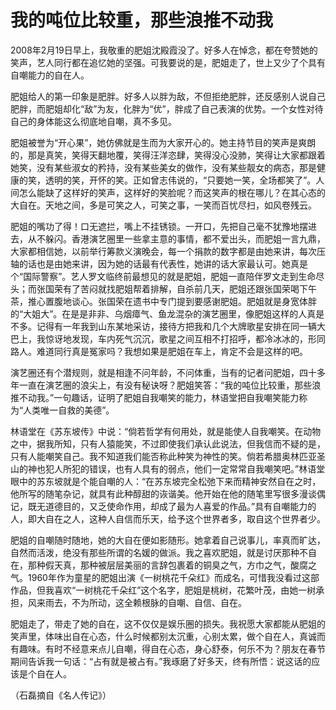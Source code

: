 # 我的吨位比较重，那些浪推不动我

2008年2月19日早上，我敬重的肥姐沈殿霞没了。好多人在悼念，都在夸赞她的笑声，艺人同行都在追忆她的坚强。可我要说的是，肥姐走了，世上又少了个具有自嘲能力的自在人。 

肥姐给人的第一印象是肥胖。好多人以胖为敌，不但拒绝肥胖，还反感别人说自己肥胖，而肥姐却化“敌”为友，化胖为“优”，胖成了自己表演的优势。一个女性对待自己的身体能这么彻底地自嘲，真不多见。 

肥姐被誉为“开心果”，她仿佛就是生而为大家开心的。她主持节目的笑声是爽朗的，那是真笑，笑得天翻地覆，笑得汪洋恣肆，笑得没心没肺，笑得让大家都跟着她笑，没有某些淑女的矜持，没有某些美女的做作，没有某些靓女的病态，那是健康的笑，透明的笑，开怀的笑。正如曾志伟说的，“只要她一笑，全场都笑了”。人间怎么能缺了这样好的笑声，这样好的笑脸呢？而这笑声的根在哪儿？在其心态的大自在。天地之间，多是可笑之人，可笑之事，一笑而百忧尽扫，如风卷残云。 

肥姐的嘴功了得！口无遮拦，嘴上不挂锈锁。一开口，先把自己毫不犹豫地摆进去，从不躲闪。香港演艺圈里一些拿主意的事情，都不爱出头，而肥姐一言九鼎，大家都相信她，以前举行筹款义演晚会，每一个捐款的数字都是由她来讲，每次压轴的话也是由她来讲，因为她的话最有代表性，她讲的话大家最认可。她真是个“国际警察”。艺人罗文临终前最想见的就是肥姐，肥姐一直陪伴罗文走到生命尽头；而张国荣有了苦闷就找肥姐帮着排解，自杀前几天，肥姐还跟张国荣喝下午茶，推心置腹地谈心。张国荣在遗书中专门提到要感谢肥姐。肥姐就是身宽体胖的“大姐大”。在是是非非、乌烟瘴气、鱼龙混杂的演艺圈里，像肥姐这样的人真是不多。记得有一年我到山东某地采访，接待方把我和几个大牌歌星安排在同一辆大巴上，我惊讶地发现，车内死气沉沉，歌星之间互相不打招呼，都冷冰冰的，形同路人。难道同行真是冤家吗？我想如果是肥姐在车上，肯定不会是这样的吧。 

演艺圈还有个潜规则，就是相逢不问年龄，不问体重，当有的记者问肥姐，四十多年一直在演艺圈的浪尖上，有没有秘诀呀？肥姐笑答：“我的吨位比较重，那些浪推不动我。”一句趣话，证明了肥姐自我嘲笑的能力，林语堂把自我嘲笑能力称为“人类唯一自救的美德”。 

林语堂在《苏东坡传》中说：“倘若哲学有何用处，就是能使人自我嘲笑。在动物之中，据我所知，只有人猿能笑，不过即使我们承认此说法，但我信而不疑的是，只有人能嘲笑自己。我不知道我们能否称此种笑为神性的笑。倘若希腊奥林匹亚圣山的神也犯人所犯的错误，也有人具有的弱点，他们一定常常自我嘲笑吧。”林语堂眼中的苏东坡就是个能自嘲的人：“在苏东坡完全松弛下来而精神安然自在之时，他所写的随笔杂记，就具有此种醇甜的诙谐美。他开始在他的随笔里写很多漫谈偶记，既无道德目的，又乏使命作用，却成了最为人喜爱的作品。”具有自嘲能力的人，即大自在之人，这种人自信而乐天，给予这个世界者多，取自这个世界者少。 

肥姐的自嘲随时随地，她的大自在便如影随形。她拿着自己说事儿，率真而旷达，自然而活泼，绝没有那些所谓的名媛的做派。我之喜欢肥姐，就是讨厌那种不自在，那种假天真，那种被层层美丽的言辞包裹着的铜臭之气，方巾之气，酸腐之气。1960年作为童星的肥姐出演《一树桃花千朵红》而成名，可惜我没看过这部作品，但我喜欢“一树桃花千朵红”这个名字，肥姐是桃树，花繁叶茂，由她一树承担，风来雨去，不为所动，这全赖根脉的自嘲、自信、自在。 

肥姐走了，带走了她的自在，这不仅仅是娱乐圈的损失。我祝愿大家都能从肥姐的笑声里，体味出自在心态，什么时候都别太沉重，心别太累，做个自在人，真诚而有趣味。有时不经意来点儿自嘲，得自在心态，身心舒泰，何乐不为？朋友在春节期间告诉我一句话：“占有就是被占有。”我琢磨了好多天，终有所悟：说这话的应该是个自在人。 

（石磊摘自《名人传记》）